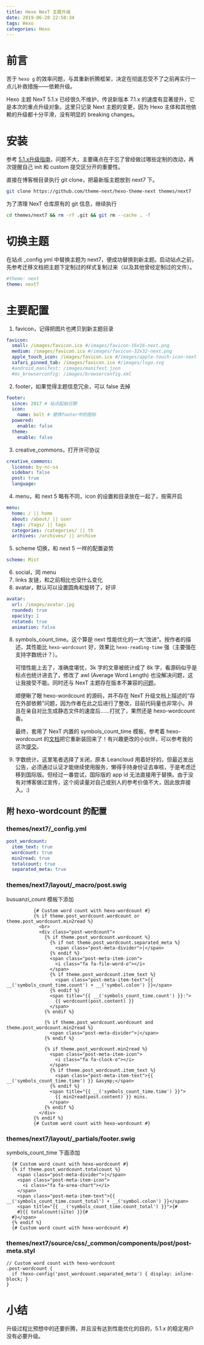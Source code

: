```yaml
---
title: Hexo NexT 主题升级
date: 2019-06-28 22:58:34
tags: Hexo
categories: Hexo
---
```

# 前言
苦于 `hexo g` 的效率问题，与其重新折腾框架，决定在彻底忍受不了之前再实行一点儿补救措施——依赖升级。

Hexo 主题 NexT 5.1.x 已经很久不维护，传说新版本 7.1.x 的速度有显著提升，它是本次的重点升级对象。这里只记录 Next 主题的变更，因为 Hexo 主体和其他依赖的升级都十分平滑，没有明显的 breaking changes。

<!--more-->
# 安装

参考 [5.1.x升级指南](https://github.com/theme-next/hexo-theme-next/blob/master/docs/zh-CN/UPDATE-FROM-5.1.X.md)，问题不大，主要痛点在于忘了曾经做过哪些定制的改动，再次提醒自己 init 和 custom 提交区分开的重要性。

直接在博客根目录执行 git clone，把最新版主题放到 next7 下。
```sh
git clone https://github.com/theme-next/hexo-theme-next themes/next7
```
为了清理 NexT 仓库原有的 git 信息，继续执行
```sh
cd themes/next7 && rm -rf .git && git rm --cache . -f
```

# 切换主题
在站点 _config.yml 中替换主题为 next7，便成功替换到新主题。启动站点之前，先参考迁移文档把主题下定制过的样式复制过来（以及其他曾经定制过的文件）。
```yml
#theme: next
theme: next7
```

# 主要配置

1. favicon，记得把图片也拷贝到新主题目录
```yml
favicon:
  small: /images/favicon.ico #/images/favicon-16x16-next.png
  medium: /images/favicon.ico #/images/favicon-32x32-next.png
  apple_touch_icon: /images/favicon.ico #/images/apple-touch-icon-next.png
  safari_pinned_tab: /images/favicon.ico #/images/logo.svg
  #android_manifest: /images/manifest.json
  #ms_browserconfig: /images/browserconfig.xml
```
2. footer，如果觉得主题信息冗余，可以 false 去掉
```yml
footer:
  since: 2017 # 站点起始日期
  icon:
    name: bolt # 替换footer中的图标
  powered:
    enable: false
  theme:
    enable: false
```
3. creative_commons，打开许可协议
```yml
creative_commons:
  license: by-nc-sa
  sidebar: false
  post: true
  language:
```
4. menu，和 next 5 略有不同，icon 的设置和目录放在一起了，按需开启
```yml
menu:
  home: / || home
  about: /about/ || user
  tags: /tags/ || tags
  categories: /categories/ || th
  archives: /archives/ || archive
```
5. scheme 切换，和 next 5 一样的配置姿势
```yml
scheme: Mist
```
6. social，同 menu
6. links 友链，和之前相比也没什么变化
7. avatar，默认可以设置圆角和旋转了，好评
```yml
avatar:
  url: /images/avatar.jpg
  rounded: true
  opacity: 1
  rotated: true
  animation: false
```
8. symbols_count_time。这个算是 next 性能优化的一大“改进”。按作者的描述，其性能比 `hexo-wordcount` 好，效果比 `hexo-reading-time` 强（主要强在支持字数统计？）。

    可惜性能上去了，准确度堪忧，3k 字的文章被统计成了 8k 字，看源码似乎是标点也统计进去了，修改了 awl (Average Word Length) 也没解决问题，这让我接受不能。同时还与 NexT 主题存在版本不兼容的[问题](https://github.com/theme-next/hexo-symbols-count-time/issues/31)。
    
    顺便瞅了眼 hexo-wordcount 的源码，并不存在 NexT 升级文档上描述的“存在外部依赖”问题，因为作者在此之后进行了整改，目前代码量也非常小。并且在亲自对比生成静态文件的速度后……打扰了，果然还是 hexo-wordcount 香。

    最终，套用了 NexT 内置的 symbols_count_time 模板，参考着 hexo-wordcount 的[文档](https://github.com/willin/hexo-wordcount/blob/master/README.md)把它重新装回来了！有兴趣更改的小伙伴，可以参考我的这次[提交](https://github.com/Claude-Ray/claude-ray.github.io/commit/c7caef597aff31f9eb5b1107672f539ca96c3d53)。



9. 字数统计。这里笔者选择了关闭，原本 Leancloud 用着好好的，但最近发出公告，必须通过认证才能继续使用服务，懒得手持身份证去审核，于是考虑迁移到国际版。但经过一番尝试，国际版的 app id 无法直接用于替换。由于没有对博客做过宣传，这个阅读量对自己或别人的参考价值不大，因此放弃接入。:)

## 附 hexo-wordcount 的配置
### themes/next7/_config.yml
```yml
post_wordcount:
  item_text: true
  wordcount: true
  min2read: true
  totalcount: true
  separated_meta: true
```

### themes/next7/layout/_macro/post.swig
busuanzi_count 模板下添加
```swig
          {# Custom word count with hexo-wordcount #}
          {% if theme.post_wordcount.wordcount or theme.post_wordcount.min2read %}
            <br>
            <div class="post-wordcount">
              {% if theme.post_wordcount.wordcount %}
                {% if not theme.post_wordcount.separated_meta %}
                  <span class="post-meta-divider">|</span>
                {% endif %}
                <span class="post-meta-item-icon">
                  <i class="fa fa-file-word-o"></i>
                </span>
                {% if theme.post_wordcount.item_text %}
                  <span class="post-meta-item-text">{{ __('symbols_count_time.count') + __('symbol.colon') }}</span>
                {% endif %}
                <span title="{{ __('symbols_count_time.count') }}:">
                  {{ wordcount(post.content) }}
                </span>
              {% endif %}

              {% if theme.post_wordcount.wordcount and theme.post_wordcount.min2read %}
                <span class="post-meta-divider">|</span>
              {% endif %}

              {% if theme.post_wordcount.min2read %}
                <span class="post-meta-item-icon">
                  <i class="fa fa-clock-o"></i>
                </span>
                {% if theme.post_wordcount.item_text %}
                  <span class="post-meta-item-text">{{ __('symbols_count_time.time') }} &asymp;</span>
                {% endif %}
                <span title="{{ __('symbols_count_time.time') }}">
                  {{ min2read(post.content) }} mins.
                </span>
              {% endif %}
            </div>
          {% endif %}
          {# Custom word count with hexo-wordcount #}
```

### themes/next7/layout/_partials/footer.swig
symbols_count_time 下面添加

```swig
  {# Custom word count with hexo-wordcount #}
  {% if theme.post_wordcount.totalcount %}
    <span class="post-meta-divider">|</span>
    <span class="post-meta-item-icon">
      <i class="fa fa-area-chart"></i>
    </span>
    <span class="post-meta-item-text">{{ __('symbols_count_time.count_total') + __('symbol.colon') }}</span>
    <span title="{{ __('symbols_count_time.count_total') }}">{#
    #}{{ totalcount(site) }}{#
  #}</span>
  {% endif %}
  {# Custom word count with hexo-wordcount #}
```

### themes/next7/source/css/_common/components/post/post-meta.styl
```styl
// Custom word count with hexo-wordcount
.post-wordcount {
  if !hexo-config('post_wordcount.separated_meta') { display: inline-block; }
}
```

# 小结

升级过程比预想中的还要折腾，并且没有达到性能优化的目的，5.1.x 的稳定用户没有必要升级。
